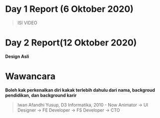 # Day 1 Report (6 Oktober 2020)
>ISI VIDEO

# Day 2 Report(12 Oktober 2020)

**Design Asli**




# Wawancara

**Boleh kak perkenalkan diri kakak terlebih dahulu dari nama, backgroud pendidikan, dan background karir**
> Iwan Afandhi Yusup, D3 Informatika, 2010 - Now Animator -> UI Designer -> FE Developer -> FS Developer -> CTO



